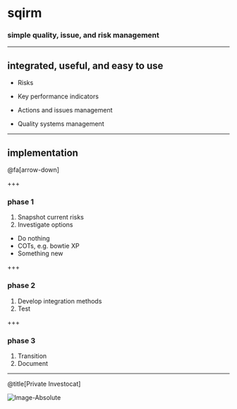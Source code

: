# sqirm

### simple quality, issue, and risk management

---

## integrated, useful, and easy to use

- Risks

- Key performance indicators

- Actions and issues management

- Quality systems management

---

## implementation

@fa[arrow-down]

+++

### phase 1

1. Snapshot current risks
2. Investigate options
 - Do nothing
 - COTs, e.g. bowtie XP
 - Something new

+++

### phase 2

1. Develop integration methods 
2. Test

+++

### phase 3

1. Transition
2. Document

---

@title[Private Investocat]

<span style="color:gray; font-size:0.7em"><span>

![Image-Absolute](https://www.github.com/gavinedwards/sqirm/www/html/img/logosm.png)
